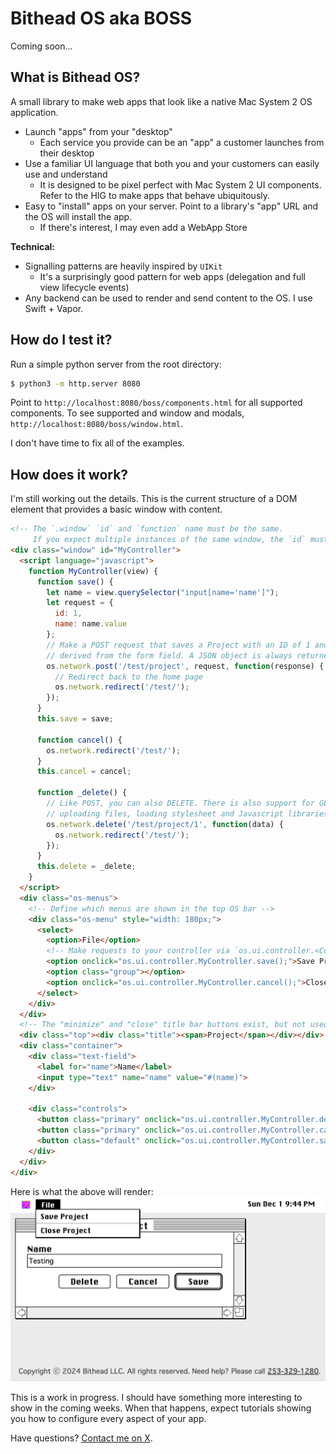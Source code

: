 # Bithead OS aka BOSS

Coming soon...

## What is Bithead OS?

A small library to make web apps that look like a native Mac System 2 OS application.

- Launch "apps" from your "desktop"
  - Each service you provide can be an "app" a customer launches from their desktop
- Use a familiar UI language that both you and your customers can easily use and understand
  - It is designed to be pixel perfect with Mac System 2 UI components. Refer to the HIG to make apps that behave ubiquitously.
- Easy to "install" apps on your server. Point to a library's "app" URL and the OS will install the app.
  - If there's interest, I may even add a WebApp Store

**Technical:**

- Signalling patterns are heavily inspired by `UIKit`
  - It's a surprisingly good pattern for web apps (delegation and full view lifecycle events)
- Any backend can be used to render and send content to the OS. I use Swift + Vapor.

## How do I test it?

Run a simple python server from the root directory:

```bash
$ python3 -m http.server 8080
```

Point to `http://localhost:8080/boss/components.html` for all supported components. To see supported and window and modals, `http://localhost:8080/boss/window.html`.

I don't have time to fix all of the examples.

## How does it work?

I'm still working out the details. This is the current structure of a DOM element that provides a basic window with content.

```html
<!-- The `.window` `id` and `function` name must be the same.
     If you expect multiple instances of the same window, the `id` must be unique. -->
<div class="window" id="MyController">
  <script language="javascript">
    function MyController(view) {
      function save() {
        let name = view.querySelector("input[name='name']");
        let request = {
          id: 1,
          name: name.value
        };
        // Make a POST request that saves a Project with an ID of 1 and the name
        // derived from the form field. A JSON object is always returned.
        os.network.post('/test/project', request, function(response) {
          // Redirect back to the home page
          os.network.redirect('/test/');
        });
      }
      this.save = save;

      function cancel() {
        os.network.redirect('/test/');
      }
      this.cancel = cancel;

      function _delete() {
        // Like POST, you can also DELETE. There is also support for GET (obv), PUT,
        // uploading files, loading stylesheet and Javascript libraries when needed, etc.
        os.network.delete('/test/project/1', function(data) {
          os.network.redirect('/test/');
        });
      }
      this.delete = _delete;
    }
  </script>
  <div class="os-menus">
    <!-- Define which menus are shown in the top OS bar -->
    <div class="os-menu" style="width: 180px;">
      <select>
        <option>File</option>
        <!-- Make requests to your controller via `os.ui.controller.<ControllerName>.<function>();` -->
        <option onclick="os.ui.controller.MyController.save();">Save Project</option>
        <option class="group"></option>
        <option onclick="os.ui.controller.MyController.cancel();">Close Project</option>
      </select>
    </div>
  </div>
  <!-- The "minimize" and "close" title bar buttons exist, but not used in this context. -->
  <div class="top"><div class="title"><span>Project</span></div></div>
  <div class="container">
    <div class="text-field">
      <label for="name">Name</label>
      <input type="text" name="name" value="#(name)">
    </div>

    <div class="controls">
      <button class="primary" onclick="os.ui.controller.MyController.delete();">Delete</button>
      <button class="primary" onclick="os.ui.controller.MyController.cancel();">Cancel</button>
      <button class="default" onclick="os.ui.controller.MyController.save();">Save</button>
    </div>
  </div>
</div>
```

Here is what the above will render:
![Example window](docs/window-example.png)

This is a work in progress. I should have something more interesting to show in the coming weeks. When that happens, expect tutorials showing you how to configure every aspect of your app.

Have questions? <a href="https://x.com/bitheadrl">Contact me on X</a>.
